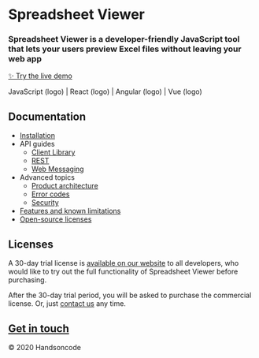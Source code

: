 # Spreadsheet Viewer

### Spreadsheet Viewer is a developer-friendly JavaScript tool that lets your users preview Excel files without leaving your web app

[✨ Try the live demo](https://handsontable.com/spreadsheet-viewer)

JavaScript (logo) | React (logo) | Angular (logo) | Vue (logo)

## Documentation

- [Installation](https://github.com/handsontable/spreadsheet-viewer/wiki/Installation)
- API guides
   - [Client Library](https://github.com/handsontable/spreadsheet-viewer/wiki/Guide-and-API%3A-Client-Library)
   - [REST](https://github.com/handsontable/spreadsheet-viewer/wiki/Guide-and-API%3A-REST)
   - [Web Messaging](https://github.com/handsontable/spreadsheet-viewer/wiki/Guide-and-API%3A-Web-Messaging)
- Advanced topics
   - [Product architecture](https://github.com/handsontable/spreadsheet-viewer/wiki/Product-architecture)
   - [Error codes](https://github.com/handsontable/spreadsheet-viewer/wiki/Error-codes)
   - [Security](https://github.com/handsontable/spreadsheet-viewer/wiki/Security)
- [Features and known limitations](https://github.com/handsontable/spreadsheet-viewer/wiki/Features-and-known-limitations)
- [Open-source licenses](https://github.com/handsontable/spreadsheet-viewer/wiki/Open-source-licenses)

## Licenses

A 30-day trial license is [available on our website](https://handsontable.com/spreadsheet-viewer) to all developers, who would like to try out the full functionality of Spreadsheet Viewer before purchasing.

After the 30-day trial period, you will be asked to purchase the commercial license. Or, just [contact us](https://handsontable.com/get-a-quote) any time.

## [Get in touch](http://handsontable.com/get-a-quote)

© 2020 Handsoncode
